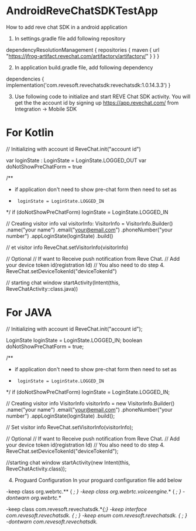 # AndroidReveChatSDKTestApp
How to add reve chat SDK in a android application


1. In settings.gradle file add following repository

dependencyResolutionManagement {
  repositories {
    maven {
            url "https://jfrog-artifact.revechat.com/artifactory/artifactory/"
     }
    }
}
        
2.  In application build.gradle file, add following dependency 

   dependencies {
           implementation('com.revesoft.revechatsdk:revechatsdk:1.0.14.3.3')
   }
   
   
 
 3. Use following code to initialize and start REVE Chat SDK activity. You will get the the account id by signing up https://app.revechat.com/ from Integration -> Mobile SDK
   
   
For Kotlin
==========

// Initializing with account id
ReveChat.init("account id")


var loginState : LoginState = LoginState.LOGGED_OUT
var doNotShowPreChatForm = true 

/**
 * if application don't need to show pre-chat form then need to set as
 *      loginState = LoginState.LOGGED_IN
 */
if (doNotShowPreChatForm)
  loginState = LoginState.LOGGED_IN

// Creating visitor info
val visitorInfo: VisitorInfo = VisitorInfo.Builder()
	.name("your name")
	.email("your@email.com")
	.phoneNumber("your number")
        .appLoginState(loginState) 
	.build()

// et visitor info
ReveChat.setVisitorInfo(visitorInfo)

// Optional
// If want to Receive push notification from Reve Chat.
// Add your device token id(registration Id)
// You also need to do step 4.
ReveChat.setDeviceTokenId("deviceTokenId")

// starting chat window
startActivity(Intent(this, ReveChatActivity::class.java))


For JAVA
========

// Initializing with account id
ReveChat.init("account id");

LoginState loginState = LoginState.LOGGED_IN;
boolean doNotShowPreChatForm = true;

/**
 * if application don't need to show pre-chat form then need to set as
 *      loginState = LoginState.LOGGED_IN
 */
if (doNotShowPreChatForm)
  loginState = LoginState.LOGGED_IN;

  
// Creating visitor info
VisitorInfo visitorInfo = new VisitorInfo.Builder()
	.name("your name")
	.email("your@email.com")
	.phoneNumber("your number")
        .appLoginState(loginState)
	.build();
 
// Set visitor info
ReveChat.setVisitorInfo(visitorInfo);
 
// Optional
// If want to Receive push notification from Reve Chat.
// Add your device token id(registration Id)
// You also need to do step 4.
ReveChat.setDeviceTokenId("deviceTokenId");
 
//starting chat window
startActivity(new Intent(this, ReveChatActivity.class));


4. Proguard Configuration
In your proguard configuration file add below

-keep class org.webrtc.** { *; }
-keep class org.webrtc.voiceengine.** { *; }
-dontwarn org.webrtc.**

-keep class com.revesoft.revechatsdk.**{*;}
-keep interface com.revesoft.revechatsdk.* { *; }
-keep enum com.revesoft.revechatsdk.* { *; }
-dontwarn com.revesoft.revechatsdk.**



